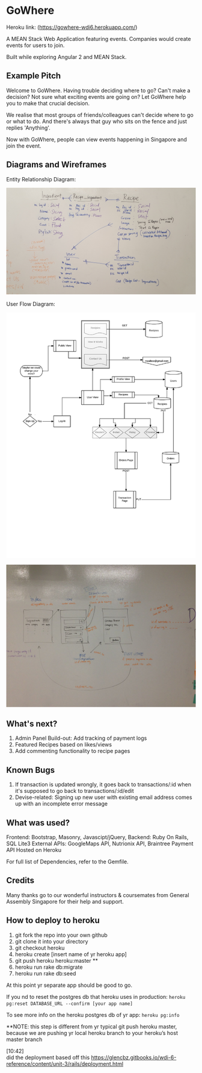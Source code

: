 # GoWhere
Heroku link: (https://gowhere-wdi6.herokuapp.com/)

A MEAN Stack Web Application featuring events. Companies would create events for users to join.

Built while exploring Angular 2 and MEAN Stack.

## Example Pitch

Welcome to GoWhere. Having trouble deciding where to go? Can't make a decision? Not sure what exciting events are going on?
Let GoWhere help you to make that crucial decision.

We realise that most groups of friends/colleagues can't decide where to go or what to do. And there's always that guy who sits on the fence and just replies 'Anything'.

Now with GoWhere, people can view events happening in Singapore and join the event.

## Diagrams and Wireframes

Entity Relationship Diagram:

![ERD](https://github.com/alexwong23/mealbox-app/blob/master/wdi6_presentation/ERD.jpg)

User Flow Diagram:

![User Flow Diagram](https://github.com/alexwong23/mealbox-app/blob/master/wdi6_presentation/user_flow_diagram.jpg)

![Nutritonix Integration Diagram](https://github.com/alexwong23/mealbox-app/blob/master/wdi6_presentation/nutritonix_api_integration.jpg)

## What's next?
1. Admin Panel Build-out: Add tracking of payment logs
2. Featured Recipes based on likes/views
3. Add commenting functionality to recipe pages

## Known Bugs
1. If transaction is updated wrongly, it goes back to transactions/:id when it's supposed to go back to transactions/:id/edit
2. Devise-related: Signing up new user with existing email address comes up with an incomplete error message

## What was used?

Frontend: Bootstrap, Masonry, Javascipt/jQuery,
Backend: Ruby On Rails, SQL Lite3
External APIs: GoogleMaps API, Nutrionix API, Braintree Payment API
Hosted on Heroku

For full list of Dependencies, refer to the Gemfile.

## Credits

Many thanks go to our wonderful instructors & coursemates from General Assembly Singapore for their help and support.

## How to deploy to heroku
1. git fork the repo into your own github
2. git clone it into your directory
3. git checkout heroku
4. heroku create [insert name of yr heroku app]
5. git push heroku heroku:master **
6. heroku run rake db:migrate
7. heroku run rake db:seed

At this point yr separate app should be good to go.

If you nd to reset the postgres db that heroku uses in production:
`heroku pg:reset DATABASE_URL --confirm [your app name]`

To see more info on the heroku postgres db of yr app:
`heroku pg:info`

**NOTE: this step is different from yr typical git push heroku master, because we are pushing yr local heroku branch to your heroku’s host master branch

[10:42]  
did the deployment based off this https://glencbz.gitbooks.io/wdi-6-reference/content/unit-3/rails/deployment.html
